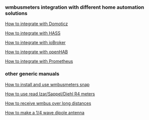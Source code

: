 <h3> wmbusmeters integration with different home automation solutions</h3>

[How to integrate with Domoticz](DOMOTICZ.md)

[How to integrate with HASS](HASS.md)

[How to integrate with ioBroker](IOBROKER.md)

[How to integrate with openHAB](OPENHAB.md)

[How to integrate with Prometheus](PROMETHEUS.md)

<h3> other generic manuals</h3>

[How to install and use wmbusmeters snap](SNAP.md)

[How to use read Izar/Sappel/Diehl R4 meters](IZAR.md)

[How to receive wmbus over long distances](ANTENNA.md)

[How to make a 1/4 wave dipole antenna](homemadedipole.md)
